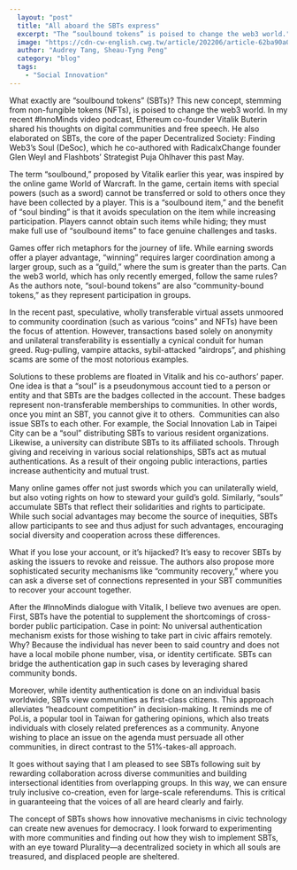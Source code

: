 ```yaml
---
  layout: "post"
  title: "All aboard the SBTs express"
  excerpt: "The “soulbound tokens” is poised to change the web3 world."
  image: "https://cdn-cw-english.cwg.tw/article/202206/article-62ba90a0b8fa0.jpg"
  author: "Audrey Tang, Sheau-Tyng Peng"
  category: "blog"
  tags: 
    - "Social Innovation"
---
```


What exactly are “soulbound tokens” (SBTs)? This new concept, stemming from non-fungible tokens (NFTs), is poised to change the web3 world. In my recent #InnoMinds video podcast, Ethereum co-founder Vitalik Buterin shared his thoughts on digital communities and free speech. He also elaborated on SBTs, the core of the paper Decentralized Society: Finding Web3’s Soul (DeSoc), which he co-authored with RadicalxChange founder Glen Weyl and Flashbots’ Strategist Puja Ohlhaver this past May.

The term “soulbound,” proposed by Vitalik earlier this year, was inspired by the online game World of Warcraft. In the game, certain items with special powers (such as a sword) cannot be transferred or sold to others once they have been collected by a player. This is a “soulbound item,” and the benefit of “soul binding” is that it avoids speculation on the item while increasing participation. Players cannot obtain such items while hiding; they must make full use of “soulbound items” to face genuine challenges and tasks.

Games offer rich metaphors for the journey of life. While earning swords offer a player advantage, “winning” requires larger coordination among a larger group, such as a “guild,” where the sum is greater than the parts. Can the web3 world, which has only recently emerged, follow the same rules? As the authors note, “soul-bound tokens” are also “community-bound tokens,” as they represent participation in groups. 

In the recent past, speculative, wholly transferable virtual assets unmoored to community coordination (such as various “coins” and NFTs) have been the focus of attention. However, transactions based solely on anonymity and unilateral transferability is essentially a cynical conduit for human greed. Rug-pulling, vampire attacks, sybil-attacked “airdrops”, and phishing scams are some of the most notorious examples. 

Solutions to these problems are floated in Vitalik and his co-authors’ paper. One idea is that a “soul” is a pseudonymous account tied to a person or entity and that SBTs are the badges collected in the account. These badges represent non-transferable memberships to communities. In other words, once you mint an SBT, you cannot give it to others. 
Communities can also issue SBTs to each other. For example, the Social Innovation Lab in Taipei City can be a “soul” distributing SBTs to various resident organizations. Likewise, a university can distribute SBTs to its affiliated schools. Through giving and receiving in various social relationships, SBTs act as mutual authentications. As a result of their ongoing public interactions, parties increase authenticity and mutual trust.

Many online games offer not just swords which you can unilaterally wield, but also voting rights on how to steward your guild’s gold. Similarly, “souls” accumulate SBTs that reflect their solidarities and rights to participate. While such social advantages may become the source of inequities, SBTs allow participants to see and thus adjust for such advantages, encouraging social diversity and cooperation across these differences.

What if you lose your account, or it’s hijacked? It’s easy to recover SBTs by asking the issuers to revoke and reissue. The authors also propose more sophisticated security mechanisms like “community recovery,” where you can ask a diverse set of connections represented in your SBT communities to recover your account together. 

After the #InnoMinds dialogue with Vitalik, I believe two avenues are open. First, SBTs have the potential to supplement the shortcomings of cross-border public participation. Case in point: No universal authentication mechanism exists for those wishing to take part in civic affairs remotely. Why? Because the individual has never been to said country and does not have a local mobile phone number, visa, or identity certificate. SBTs can bridge the authentication gap in such cases by leveraging shared community bonds.

Moreover, while identity authentication is done on an individual basis worldwide, SBTs view communities as first-class citizens. This approach alleviates “headcount competition” in decision-making. It reminds me of Pol.is, a popular tool in Taiwan for gathering opinions, which also treats individuals with closely related preferences as a community. Anyone wishing to place an issue on the agenda must persuade all other communities, in direct contrast to the 51%-takes-all approach.

It goes without saying that I am pleased to see SBTs following suit by rewarding collaboration across diverse communities and building intersectional identities from overlapping groups. In this way, we can ensure truly inclusive co-creation, even for large-scale referendums. This is critical in guaranteeing that the voices of all are heard clearly and fairly.

The concept of SBTs shows how innovative mechanisms in civic technology can create new avenues for democracy. I look forward to experimenting with more communities and finding out how they wish to implement SBTs, with an eye toward Plurality—a decentralized society in which all souls are treasured, and displaced people are sheltered.
